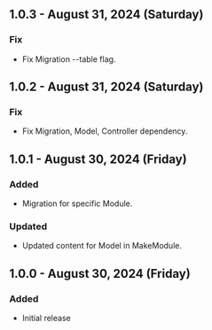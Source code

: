 ## 1.0.3 - August 31, 2024 (Saturday)

### Fix
- Fix Migration --table flag.

## 1.0.2 - August 31, 2024 (Saturday)

###  Fix
- Fix Migration, Model, Controller dependency.

## 1.0.1 - August 30, 2024 (Friday)

### Added

- Migration for specific Module.

### Updated

- Updated content for Model in MakeModule.

## 1.0.0 - August 30, 2024 (Friday)

### Added

- Initial release
